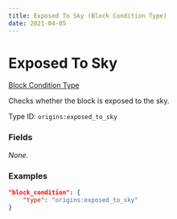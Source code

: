 ```yaml
---
title: Exposed To Sky (Block Condition Type)
date: 2021-04-05
---
```


# Exposed To Sky

[Block Condition Type](../block_condition_types.md)

Checks whether the block is exposed to the sky.

Type ID: `origins:exposed_to_sky`


### Fields

_None._


### Examples

```json
"block_condition": {
    "type": "origins:exposed_to_sky"
}
```